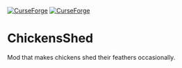 [![CurseForge](http://cf.way2muchnoise.eu/chickensshed.svg)](https://www.curseforge.com/minecraft/mc-mods/chickensshed)
[![CurseForge](http://cf.way2muchnoise.eu/versions/chickensshed.svg)](https://www.curseforge.com/minecraft/mc-mods/chickensshed)

# ChickensShed

Mod that makes chickens shed their feathers occasionally.
